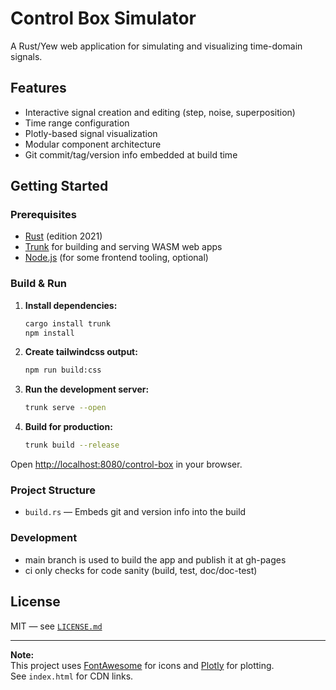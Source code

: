 # Control Box Simulator

A Rust/Yew web application for simulating and visualizing time-domain signals.

## Features

- Interactive signal creation and editing (step, noise, superposition)
- Time range configuration
- Plotly-based signal visualization
- Modular component architecture
- Git commit/tag/version info embedded at build time

## Getting Started

### Prerequisites

- [Rust](https://rust-lang.org) (edition 2021)
- [Trunk](https://trunkrs.dev/) for building and serving WASM web apps
- [Node.js](https://nodejs.org/) (for some frontend tooling, optional)

### Build & Run

1. **Install dependencies:**
    ```bash
    cargo install trunk
    npm install
    ```

1. **Create tailwindcss output:**
    ```bash
    npm run build:css
    ```


2. **Run the development server:**
    ```bash
    trunk serve --open
    ```

3. **Build for production:**
    ```bash
    trunk build --release
    ```


Open [http://localhost:8080/control-box](http://localhost:8080/cb-simulator-yew) in your browser.

### Project Structure


- `build.rs` — Embeds git and version info into the build

### Development

- main branch is used to build the app and publish it at gh-pages
- ci only checks for code sanity (build, test, doc/doc-test)

## License

MIT — see [`LICENSE.md`](LICENSE.md)

---

**Note:**  
This project uses [FontAwesome](https://fontawesome.com/) for icons and [Plotly](https://plotly.com/javascript/) for plotting.  
See `index.html` for CDN links.